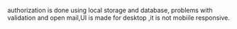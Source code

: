 authorization is done using local storage and database, problems with validation and open mail,UI is made for desktop ,it is not mobiile responsive.

